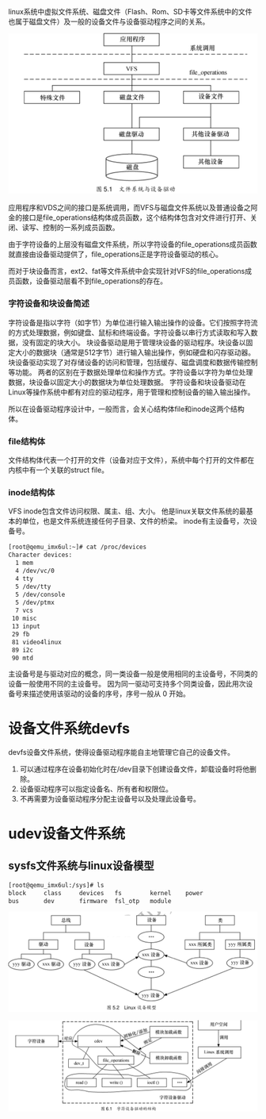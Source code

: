 linux系统中虚拟文件系统、磁盘文件（Flash、Rom、SD卡等文件系统中的文件也属于磁盘文件）及一般的设备文件与设备驱动程序之间的关系。

![文件系统与设备驱动](./images/文件系统与设备驱动.png)

应用程序和VDS之间的接口是系统调用，而VFS与磁盘文件系统以及普通设备之阿金的接口是file_operations结构体成员函数，这个结构体包含对文件进行打开、关闭、读写、控制的一系列成员函数。

由于字符设备的上层没有磁盘文件系统，所以字符设备的file_operations成员函数就直接由设备驱动提供了，file_operations正是字符设备驱动的核心。

而对于块设备而言，ext2、fat等文件系统中会实现针对VFS的file_operations成员函数，设备驱动层看不到file_operations的存在。

### 字符设备和块设备简述
字符设备是指以字符（如字节）为单位进行输入输出操作的设备。它们按照字符流的方式处理数据，例如键盘、鼠标和终端设备。字符设备以串行方式读取和写入数据，没有固定的块大小。
块设备驱动是用于管理块设备的驱动程序。块设备以固定大小的数据块（通常是512字节）进行输入输出操作，例如硬盘和闪存驱动器。块设备驱动实现了对存储设备的访问和管理，包括缓存、磁盘调度和数据传输控制等功能。
两者的区别在于数据处理单位和操作方式。字符设备以字符为单位处理数据，块设备以固定大小的数据块为单位处理数据。
字符设备和块设备驱动在Linux等操作系统中都有对应的驱动程序，用于管理和控制设备的输入输出操作。

所以在设备驱动程序设计中，一般而言，会关心结构体file和inode这两个结构体。

### file结构体
文件结构体代表一个打开的文件（设备对应于文件），系统中每个打开的文件都在内核中有一个关联的struct file。
### inode结构体
VFS inode包含文件访问权限、属主、组、大小。
他是linux关联文件系统的最基本的单位，也是文件系统连接任何子目录、文件的桥梁。
inode有主设备号，次设备号。

```shell
[root@qemu_imx6ul:~]# cat /proc/devices
Character devices:
  1 mem
  4 /dev/vc/0
  4 tty
  5 /dev/tty
  5 /dev/console
  5 /dev/ptmx
  7 vcs
 10 misc
 13 input
 29 fb
 81 video4linux
 89 i2c
 90 mtd
```
主设备号是与驱动对应的概念，同一类设备一般是使用相同的主设备号，不同类的设备一般使用不同的主设备号。
因为同一驱动可支持多个同类设备，因此用次设备号来描述使用该驱动的设备的序号，序号一般从 0 开始。

# 设备文件系统devfs
devfs设备文件系统，使得设备驱动程序能自主地管理它自己的设备文件。
1. 可以通过程序在设备初始化时在/dev目录下创建设备文件，卸载设备时将他删除。
2. 设备驱动程序可以指定设备名、所有者和权限位。
3. 不再需要为设备驱动程序分配主设备号以及处理此设备号。

# udev设备文件系统

## sysfs文件系统与linux设备模型

```shell
[root@qemu_imx6ul:/sys]# ls
block     class     devices   fs        kernel    power
bus       dev       firmware  fsl_otp   module
```

![Alt text](./images/linux设备模型.png)

![Alt text](./images/字符设备驱动结构.png)

